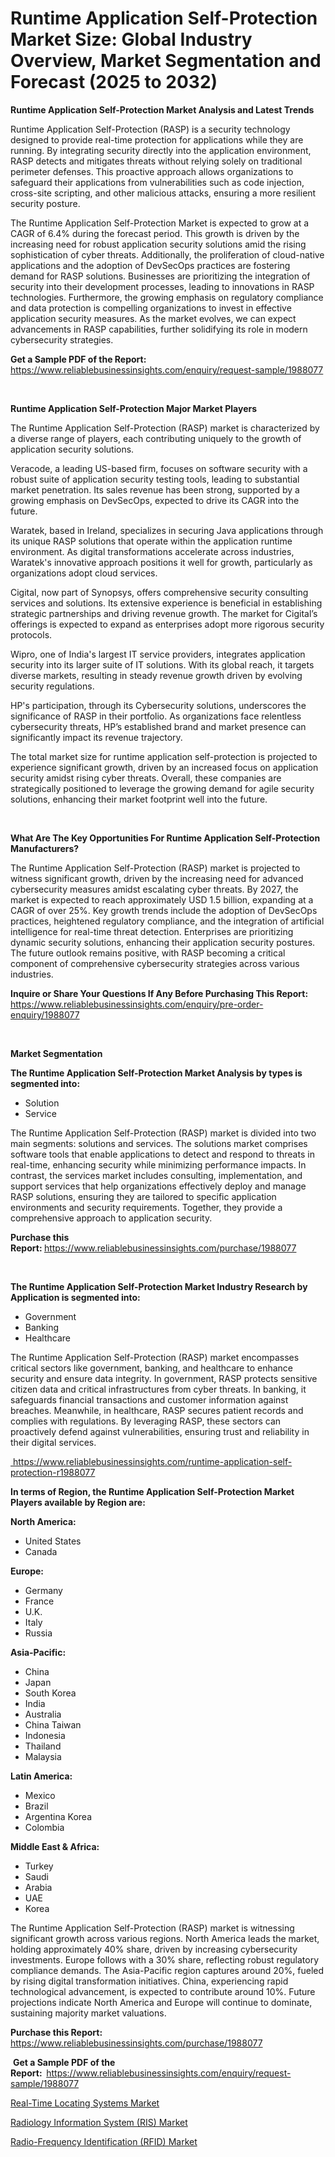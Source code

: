 <p><h1>Runtime Application Self-Protection Market Size: Global Industry Overview, Market Segmentation and Forecast (2025 to 2032)</h1></p><p><strong>Runtime Application Self-Protection Market Analysis and Latest Trends</strong></p>
<p><p>Runtime Application Self-Protection (RASP) is a security technology designed to provide real-time protection for applications while they are running. By integrating security directly into the application environment, RASP detects and mitigates threats without relying solely on traditional perimeter defenses. This proactive approach allows organizations to safeguard their applications from vulnerabilities such as code injection, cross-site scripting, and other malicious attacks, ensuring a more resilient security posture.</p><p>The Runtime Application Self-Protection Market is expected to grow at a CAGR of 6.4% during the forecast period. This growth is driven by the increasing need for robust application security solutions amid the rising sophistication of cyber threats. Additionally, the proliferation of cloud-native applications and the adoption of DevSecOps practices are fostering demand for RASP solutions. Businesses are prioritizing the integration of security into their development processes, leading to innovations in RASP technologies. Furthermore, the growing emphasis on regulatory compliance and data protection is compelling organizations to invest in effective application security measures. As the market evolves, we can expect advancements in RASP capabilities, further solidifying its role in modern cybersecurity strategies.</p></p>
<p><strong>Get a Sample PDF of the Report:&nbsp;</strong> <a href="https://www.reliablebusinessinsights.com/enquiry/request-sample/1988077?utm_campaign=62&utm_medium=2&utm_source=Github&utm_content=ia&utm_term=15012025&utm_id=runtime-application-self-protection">https://www.reliablebusinessinsights.com/enquiry/request-sample/1988077</a></p>
<p>&nbsp;</p>
<p><strong>Runtime Application Self-Protection Major Market Players</strong></p>
<p><p>The Runtime Application Self-Protection (RASP) market is characterized by a diverse range of players, each contributing uniquely to the growth of application security solutions. </p><p>Veracode, a leading US-based firm, focuses on software security with a robust suite of application security testing tools, leading to substantial market penetration. Its sales revenue has been strong, supported by a growing emphasis on DevSecOps, expected to drive its CAGR into the future.</p><p>Waratek, based in Ireland, specializes in securing Java applications through its unique RASP solutions that operate within the application runtime environment. As digital transformations accelerate across industries, Waratek's innovative approach positions it well for growth, particularly as organizations adopt cloud services.</p><p>Cigital, now part of Synopsys, offers comprehensive security consulting services and solutions. Its extensive experience is beneficial in establishing strategic partnerships and driving revenue growth. The market for Cigital’s offerings is expected to expand as enterprises adopt more rigorous security protocols.</p><p>Wipro, one of India's largest IT service providers, integrates application security into its larger suite of IT solutions. With its global reach, it targets diverse markets, resulting in steady revenue growth driven by evolving security regulations.</p><p>HP's participation, through its Cybersecurity solutions, underscores the significance of RASP in their portfolio. As organizations face relentless cybersecurity threats, HP’s established brand and market presence can significantly impact its revenue trajectory.</p><p>The total market size for runtime application self-protection is projected to experience significant growth, driven by an increased focus on application security amidst rising cyber threats. Overall, these companies are strategically positioned to leverage the growing demand for agile security solutions, enhancing their market footprint well into the future.</p></p>
<p>&nbsp;</p>
<p><strong>What Are The Key Opportunities For Runtime Application Self-Protection Manufacturers?</strong></p>
<p><p>The Runtime Application Self-Protection (RASP) market is projected to witness significant growth, driven by the increasing need for advanced cybersecurity measures amidst escalating cyber threats. By 2027, the market is expected to reach approximately USD 1.5 billion, expanding at a CAGR of over 25%. Key growth trends include the adoption of DevSecOps practices, heightened regulatory compliance, and the integration of artificial intelligence for real-time threat detection. Enterprises are prioritizing dynamic security solutions, enhancing their application security postures. The future outlook remains positive, with RASP becoming a critical component of comprehensive cybersecurity strategies across various industries.</p></p>
<p><strong>Inquire or Share Your Questions If Any Before Purchasing This Report:</strong> <a href="https://www.reliablebusinessinsights.com/enquiry/pre-order-enquiry/1988077?utm_campaign=62&utm_medium=2&utm_source=Github&utm_content=ia&utm_term=15012025&utm_id=runtime-application-self-protection">https://www.reliablebusinessinsights.com/enquiry/pre-order-enquiry/1988077</a></p>
<p>&nbsp;</p>
<p><strong>Market Segmentation</strong></p>
<p><strong>The Runtime Application Self-Protection Market Analysis by types is segmented into:</strong></p>
<p><ul><li>Solution</li><li>Service</li></ul></p>
<p><p>The Runtime Application Self-Protection (RASP) market is divided into two main segments: solutions and services. The solutions market comprises software tools that enable applications to detect and respond to threats in real-time, enhancing security while minimizing performance impacts. In contrast, the services market includes consulting, implementation, and support services that help organizations effectively deploy and manage RASP solutions, ensuring they are tailored to specific application environments and security requirements. Together, they provide a comprehensive approach to application security.</p></p>
<p><strong>Purchase this Report:&nbsp;</strong><a href="https://www.reliablebusinessinsights.com/purchase/1988077?utm_campaign=62&utm_medium=2&utm_source=Github&utm_content=ia&utm_term=15012025&utm_id=runtime-application-self-protection">https://www.reliablebusinessinsights.com/purchase/1988077</a></p>
<p>&nbsp;</p>
<p><strong>The Runtime Application Self-Protection Market Industry Research by Application is segmented into:</strong></p>
<p><ul><li>Government</li><li>Banking</li><li>Healthcare</li></ul></p>
<p><p>The Runtime Application Self-Protection (RASP) market encompasses critical sectors like government, banking, and healthcare to enhance security and ensure data integrity. In government, RASP protects sensitive citizen data and critical infrastructures from cyber threats. In banking, it safeguards financial transactions and customer information against breaches. Meanwhile, in healthcare, RASP secures patient records and complies with regulations. By leveraging RASP, these sectors can proactively defend against vulnerabilities, ensuring trust and reliability in their digital services.</p></p>
<p><a href="https://www.reliablebusinessinsights.com/runtime-application-self-protection-r1988077?utm_campaign=62&utm_medium=2&utm_source=Github&utm_content=ia&utm_term=15012025&utm_id=runtime-application-self-protection">&nbsp;https://www.reliablebusinessinsights.com/runtime-application-self-protection-r1988077</a></p>
<p><strong>In terms of Region, the Runtime Application Self-Protection Market Players available by Region are:</strong></p>
<p>
    <p> <strong> North America: </strong>
        <ul>
            <li>United States</li>
            <li>Canada</li>
        </ul>
        </p> 
    <p> <strong> Europe: </strong>
        <ul>
            <li>Germany</li>
            <li>France</li>
            <li>U.K.</li>
            <li>Italy</li>
            <li>Russia</li>
        </ul>
        </p> 
    <p> <strong> Asia-Pacific: </strong>
        <ul>
            <li>China</li>
            <li>Japan</li>
            <li>South Korea</li>
            <li>India</li>
            <li>Australia</li>
            <li>China Taiwan</li>
            <li>Indonesia</li>
            <li>Thailand</li>
            <li>Malaysia</li>
        </ul>
        </p> 
    <p> <strong> Latin America: </strong>
        <ul>
            <li>Mexico</li>
            <li>Brazil</li>
            <li>Argentina Korea</li>
            <li>Colombia</li>
        </ul>
        </p> 
    <p> <strong> Middle East & Africa: </strong>
        <ul>
            <li>Turkey</li>
            <li>Saudi</li>
            <li>Arabia</li>
            <li>UAE</li>
            <li>Korea</li>
        </ul>
    </p>
    </p>
<p><p>The Runtime Application Self-Protection (RASP) market is witnessing significant growth across various regions. North America leads the market, holding approximately 40% share, driven by increasing cybersecurity investments. Europe follows with a 30% share, reflecting robust regulatory compliance demands. The Asia-Pacific region captures around 20%, fueled by rising digital transformation initiatives. China, experiencing rapid technological advancement, is expected to contribute around 10%. Future projections indicate North America and Europe will continue to dominate, sustaining majority market valuations.</p></p>
<p><strong>Purchase this Report: </strong><a href="https://www.reliablebusinessinsights.com/purchase/1988077?utm_campaign=62&utm_medium=2&utm_source=Github&utm_content=ia&utm_term=15012025&utm_id=runtime-application-self-protection">https://www.reliablebusinessinsights.com/purchase/1988077</a></p>
<p>&nbsp;<strong>Get a Sample PDF of the Report:&nbsp;&nbsp;</strong><a href="https://www.reliablebusinessinsights.com/enquiry/request-sample/1988077?utm_campaign=62&utm_medium=2&utm_source=Github&utm_content=ia&utm_term=15012025&utm_id=runtime-application-self-protection">https://www.reliablebusinessinsights.com/enquiry/request-sample/1988077</a></p>
<p><strong></strong></p>
<p><p><a href="https://github.com/organophelia8282/Market-Research-Report-List-1/blob/main/real-time-locating-systems-market.md?utm_campaign=62&utm_medium=2&utm_source=Github&utm_content=ia&utm_term=15012025&utm_id=runtime-application-self-protection">Real-Time Locating Systems Market</a></p><p><a href="https://github.com/jamastodola515/Market-Research-Report-List-1/blob/main/radiology-information-system-ris-market.md?utm_campaign=62&utm_medium=2&utm_source=Github&utm_content=ia&utm_term=15012025&utm_id=runtime-application-self-protection">Radiology Information System (RIS) Market</a></p><p><a href="https://github.com/danikabiele541/Market-Research-Report-List-1/blob/main/radio-frequency-identification-rfid-market.md?utm_campaign=62&utm_medium=2&utm_source=Github&utm_content=ia&utm_term=15012025&utm_id=runtime-application-self-protection">Radio-Frequency Identification (RFID) Market</a></p></p>
